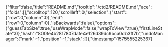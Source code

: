{"filter":false,"title":"README.md","tooltip":"/ctd2/README.md","ace":{"folds":[],"scrolltop":120,"scrollleft":0,"selection":{"start":{"row":0,"column":0},"end":{"row":0,"column":0},"isBackwards":false},"options":{"guessTabSize":true,"useWrapMode":false,"wrapToView":true},"firstLineState":0},"hash":"800fe4b2817807dafe4e126d39dc9bca0db3ff7b","undoManager":{"mark":-1,"position":-1,"stack":[]},"timestamp":1575555225367}